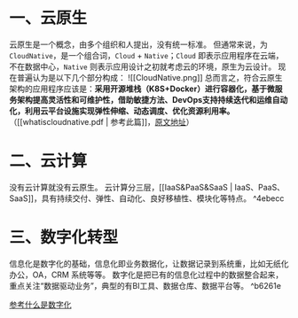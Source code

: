 # 一、云原生
云原生是一个概念，由多个组织和人提出，没有统一标准。
但通常来说，为`CloudNative`，是一个组合词，`Cloud` + `Native`；`Cloud` 即表示应用程序在云端，不在数据中心，`Native` 则表示应用设计之初就考虑云的环境，原生为云设计。
现在普遍认为是以下几个部分构成：
![[CloudNative.png]]
总而言之，符合云原生架构的应用程序应该是：**采用开源堆栈（K8S+Docker）进行容器化，基于微服务架构提高灵活性和可维护性，借助敏捷方法、DevOps支持持续迭代和运维自动化，利用云平台设施实现弹性伸缩、动态调度、优化资源利用率。** （[[whatiscloudnative.pdf | 参考此篇]]，[原文地址](https://zhuanlan.zhihu.com/p/150190166)）

# 二、云计算
没有云计算就没有云原生。
云计算分三层，[[IaaS&PaaS&SaaS | IaaS、PaaS、SaaS]]，具有持续交付、弹性、自动化、良好移植性、模块化等特点。 ^4ebecc

# 三、数字化转型
信息化是数字化的基础，信息化即业务数据化，让数据记录到系统重，比如无纸化办公，OA，CRM 系统等等。
数字化是把已有的信息化过程中的数据整合起来，重点关注“数据驱动业务”，典型的有BI工具、数据仓库、数据平台等。 ^b6261e




[参考什么是数字化](https://www.zhihu.com/question/342989905)